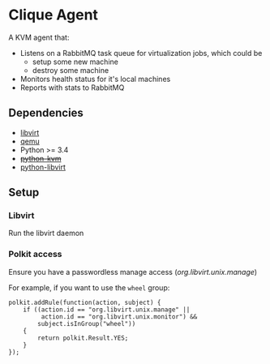 Clique Agent
============

A KVM agent that:

* Listens on a RabbitMQ task queue for virtualization jobs, which could be
    - setup some new machine
    - destroy some machine
* Monitors health status for it's local machines
* Reports with stats to RabbitMQ

Dependencies
------------

* [libvirt](https://libvirt.org/)
* [qemu](http://wiki.qemu.org/Main_Page)
* Python >= 3.4
* ~~[python-kvm](https://github.com/fmenabe/python-kvm/)~~
* [python-libvirt](https://www.libvirt.org/python.html)

Setup
-----

### Libvirt

Run the libvirt daemon

### Polkit access

Ensure you have a passwordless manage access (_org.libvirt.unix.manage_)

For example, if you want to use the `wheel` group:

```
polkit.addRule(function(action, subject) {
    if ((action.id == "org.libvirt.unix.manage" ||
         action.id == "org.libvirt.unix.monitor") &&
        subject.isInGroup("wheel"))
    {
        return polkit.Result.YES;
    }
});
```

